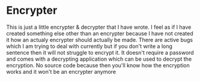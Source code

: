 # Encrypter

This is just a little encrypter & decrypter that I have wrote.
I feel as if I have created something else other than an encrypter because I have not created it how an actualy encrypter should actually be made.
There are active bugs which I am trying to deal with currently but if you don't write a long sentence then it will not struggle to encrypt it.
It doesn't require a password and comes with a decrypting application which can be used to decrypt the encryption.
No source code because then you'll know how the encryption works and it won't be an encrypter anymore

